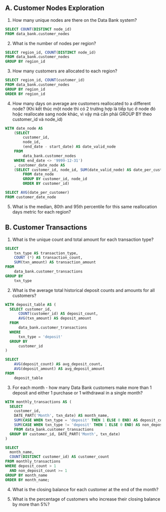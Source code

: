 ## A. Customer Nodes Exploration

1. How many unique nodes are there on the Data Bank system?

```sql
SELECT COUNT(DISTINCT node_id)
FROM data_bank.customer_nodes
```

2. What is the number of nodes per region?

```sql
SELECT region_id, COUNT(DISTINCT node_id)
FROM data_bank.customer_nodes
GROUP BY region_id
```

3. How many customers are allocated to each region?

```sql
SELECT region_id, COUNT(customer_id)
FROM data_bank.customer_nodes
GROUP BY region_id
ORDER BY region_id
```

4. How many days on average are customers reallocated to a different node? (Khi kết thúc một node thì có 2 trường hợp là tiếp tục ở node đó hoặc reallocate sang node khác, vì vậy mà cần phải GROUP BY theo customer_id và node_id)

```sql
WITH date_node AS
    (SELECT
        customer_id,
        node_id,
        (end_date - start_date) AS date_valid_node
    FROM
        data_bank.customer_nodes
    WHERE end_date <> '9999-12-31')
	, customer_date_node AS
	(SELECT customer_id, node_id, SUM(date_valid_node) AS date_per_customer
        FROM date_node
        GROUP BY customer_id, node_id
        ORDER BY customer_id)

SELECT AVG(date_per_customer)
FROM customer_date_node
```

5. What is the median, 80th and 95th percentile for this same reallocation days metric for each region?

## B. Customer Transactions

1. What is the unique count and total amount for each transaction type?

```sql
SELECT
	txn_type AS transaction_type,
    COUNT (*) AS transaction_count,
    SUM(txn_amount) AS transaction_amount
FROM
	data_bank.customer_transactions
GROUP BY
	txn_type
```

2. What is the average total historical deposit counts and amounts for all customers?

```sql
WITH deposit_table AS (
  SELECT customer_id,
      COUNT(customer_id) AS deposit_count,
      AVG(txn_amount) AS deposit_amount
  FROM
      data_bank.customer_transactions
  WHERE
      txn_type = 'deposit'
  GROUP BY
      customer_id
)

SELECT
	AVG(deposit_count) AS avg_deposit_count,
    AVG(deposit_amount) AS avg_deposit_amount
FROM
	deposit_table
```

3. For each month - how many Data Bank customers make more than 1 deposit and either 1 purchase or 1 withdrawal in a single month?

```sql
WITH monthly_transactions AS (
  SELECT
    customer_id,
    DATE_PART('Month', txn_date) AS month_name,
    SUM(CASE WHEN txn_type = 'deposit' THEN 1 ELSE 0 END) AS deposit_count,
    SUM(CASE WHEN txn_type != 'deposit' THEN 1 ELSE 0 END) AS non_deposit_count
	FROM data_bank.customer_transactions
  GROUP BY customer_id, DATE_PART('Month', txn_date)
)

SELECT
  month_name,
  COUNT(DISTINCT customer_id) AS customer_count
FROM monthly_transactions
WHERE deposit_count > 1
  AND non_deposit_count >= 1
GROUP BY month_name
ORDER BY month_name;
```

4. What is the closing balance for each customer at the end of the month?

5. What is the percentage of customers who increase their closing balance by more than 5%?
